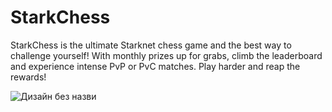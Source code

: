 # StarkChess
StarkChess is the ultimate Starknet chess game and the best way to challenge yourself! With monthly prizes up for grabs, climb the leaderboard and experience intense PvP or PvC matches. Play harder and reap the rewards!

![Дизайн без назви](https://github.com/SashaFeyaa/StarkChess/assets/59697919/3ce7f2c4-eea7-4093-b446-28b6e171ad36)

